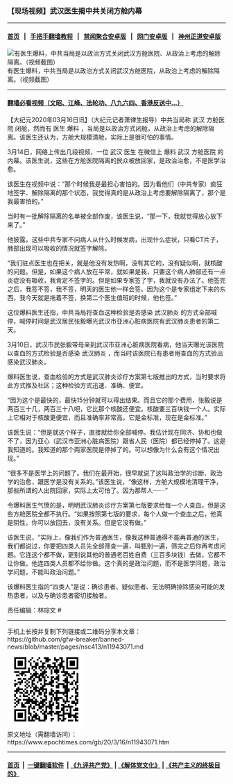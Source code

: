 ### 【现场视频】武汉医生揭中共关闭方舱内幕
------------------------

#### [首页](https://github.com/gfw-breaker/banned-news/blob/master/README.md) &nbsp;&nbsp;|&nbsp;&nbsp; [手把手翻墙教程](https://github.com/gfw-breaker/guides/wiki) &nbsp;&nbsp;|&nbsp;&nbsp; [禁闻聚合安卓版](https://github.com/gfw-breaker/bn-android) &nbsp;&nbsp;|&nbsp;&nbsp; [网门安卓版](https://github.com/oGate2/oGate) &nbsp;&nbsp;|&nbsp;&nbsp; [神州正道安卓版](https://github.com/SzzdOgate/update) 



<div><img alt="有医生爆料，中共当局是以政治方式关闭武汉方舱医院、从政治上考虑的解除隔离。（视频截图）" class="aligncenter wp-post-image" src="https://i.epochtimes.com/assets/uploads/2020/03/ab2b64440ffd9cbbddb68a22ef711b0e.png"/>
<div class="red16 caption">
 有医生爆料，中共当局是以政治方式关闭武汉方舱医院，从政治上考虑的解除隔离。（视频截图）
</div>
</div><hr/>

#### [翻墙必看视频（文昭、江峰、法轮功、八九六四、香港反送中...）](https://github.com/gfw-breaker/banned-news/blob/master/pages/link3.md)

<div><p>
 【大纪元2020年03月16日讯】（大纪元记者萧律生报导）中共当局称
 <ok href="https://www.epochtimes.com/gb/tag/%E6%AD%A6%E6%B1%89.html">
  武汉
 </ok>
 <ok href="https://www.epochtimes.com/gb/tag/%E6%96%B9%E8%88%B1%E5%8C%BB%E9%99%A2.html">
  方舱医院
 </ok>
 闭舱，然而有
 <ok href="https://www.epochtimes.com/gb/tag/%E5%8C%BB%E7%94%9F.html">
  医生
 </ok>
 <ok href="https://www.epochtimes.com/gb/tag/%E7%88%86%E6%96%99.html">
  爆料
 </ok>
 ，当局是以政治方式闭舱，从政治上考虑的解除隔离。该医生还认为，方舱大规模清舱，实际上是很可怕的事情。
</p>
<p>
 3月14日，网络上传出几段视频，一位
 <ok href="https://www.epochtimes.com/gb/tag/%E6%AD%A6%E6%B1%89.html">
  武汉
 </ok>
 <ok href="https://www.epochtimes.com/gb/tag/%E5%8C%BB%E7%94%9F.html">
  医生
 </ok>
 在微信上
 <ok href="https://www.epochtimes.com/gb/tag/%E7%88%86%E6%96%99.html">
  爆料
 </ok>
 武汉
 <ok href="https://www.epochtimes.com/gb/tag/%E6%96%B9%E8%88%B1%E5%8C%BB%E9%99%A2.html">
  方舱医院
 </ok>
 的内幕。该医生说，这些在方舱医院隔离的民众被放回家，是政治治愈，不是医学治愈。
</p>
<p>
 该医生在视频中说：“那个时候我是最担心害怕的。因为看他们（中共专家）疯狂地签字、解除隔离的那个状态，我觉得真的是从政治上考虑要解除隔离了，那个是我最害怕的。”
</p>
<p>
 当时有一批解除隔离的名单被全部作废，该医生说，“那一下，我就觉得放心放下来了。”
</p>
<p>
 他披露，这些中共专家不问病人从什么时候发病，出现什么症状，只看CT片子，肺部出现可以吸收的情况就签字解除。
</p>
<p>
 “我们驻点医生也在把关，就是他没有发热啊，没有其它的，没有疑似啊，就核酸的问题。但是，如果这个病人放在平常，就如果是我，只要这个病人肺部还有一点炎症没有吸收，我肯定不签字的。但是如果专家签了字，我就没有办法了。他签完之后，我签不签，我不签，明天的医生他一样会签。因为这个是专家组定下来的东西，我今天就是拖着不签，换第二个医生值班的时候，他也签。”
</p>
<p>
 这位爆料医生还指，中共当局将查血这种检验是否感染
 <ok href="https://www.epochtimes.com/gb/tag/%E6%AD%A6%E6%B1%89%E8%82%BA%E7%82%8E.html">
  武汉肺炎
 </ok>
 的方式全部喊停，喊停时间是武汉居民张毅曝光武汉市亚洲心脏病医院有武汉肺炎患者的第二天。
</p>
<p>
 3月10日，武汉市民张毅带母亲到武汉市亚洲心脏病医院看病，他当天曝光该医院以查血的方式检验是否感染
 <ok href="https://www.epochtimes.com/gb/tag/%E6%AD%A6%E6%B1%89%E8%82%BA%E7%82%8E.html">
  武汉肺炎
 </ok>
 ，而当时该医院已有患者用查血的方式验出感染武汉肺炎。
</p>
<p>
 爆料医生说，查血检验的方式是武汉肺炎诊疗方案第七版推出的方式，当时要求将此方式推及社区；这种检验方式迅速、准确、便宜。
</p>
<p>
 “因为这个是最快的，最快15分钟就可以得出结果。而且它的那个费用，张毅说是两百三十几，两百三十八吧，它比那个核酸还便宜。核酸要三百块钱一个人。实际上它相对于核酸更便宜，而且准确率非常高，它是金标准，现在是金标准。”
</p>
<p>
 该医生说：“但是就这个样子，直接就给你全部喊停。我估计现在同济、协和也做不了，因为亚心（武汉市亚洲心脏病医院）跟省人民（医院）都已经停掉了。这是我知道的。我知道的那个两家医院是停掉了的。可以想像为什么会有这个情况出现。”
</p>
<p>
 “很多不是医学上的问题了。我们在最开始，很早就说了这叫政治学的诊断、政治学的治愈，跟医学是没有关系的。”该医生说，“像这样，方舱大规模地清理干净，那些所谓的人出院回家，实际上太可怕了。因为那帮人⋯⋯”
</p>
<p>
 令爆料医生气愤的是，明明武汉肺炎诊疗方案第七版要求给每一个人查血，但是这些方舱医院全都不执行。“如果按照第七版的要求，每个人做一个查血之后，他真是阴性，你可以放回去，没有关系。但是它没有做。”
</p>
<p>
 该医生说，“实际上，像我们作为普通医生，像我这种普通得不能再普通的医生，我们都说过，你要把四类人员先全部筛查一遍，叫甄别一遍，筛完之后你再考虑问题。它连这个都不做，更别说其他的普通老百姓自费（三百多块钱）去做，它都不让你做。他连四类人员都不给你做。这个真的是政治问题，而不是医学问题，政治学问题，不能叫政治问题。”
</p>
<p>
 该爆料医生指的“四类人”是说：确诊患者、疑似患者、无法明确排除感染可能的发热患者，以及与确诊患者密切接触者。
</p>
<p style="text-align: center;">
</p>
<p style="text-align: center;">
</p>
<p>
 责任编辑：林琮文 #
</p>
</div>
<hr/>
手机上长按并复制下列链接或二维码分享本文章：<br/>
https://github.com/gfw-breaker/banned-news/blob/master/pages/nsc413/n11943071.md <br/>
<a href='https://github.com/gfw-breaker/banned-news/blob/master/pages/nsc413/n11943071.md'><img src='https://github.com/gfw-breaker/banned-news/blob/master/pages/nsc413/n11943071.md.png'/></a> <br/>
原文地址（需翻墙访问）：https://www.epochtimes.com/gb/20/3/16/n11943071.htm


------------------------
#### [首页](https://github.com/gfw-breaker/banned-news/blob/master/README.md) &nbsp;|&nbsp; [一键翻墙软件](https://github.com/gfw-breaker/nogfw/blob/master/README.md) &nbsp;| [《九评共产党》](https://github.com/gfw-breaker/9ping.md/blob/master/README.md#九评之一评共产党是什么) | [《解体党文化》](https://github.com/gfw-breaker/jtdwh.md/blob/master/README.md) | [《共产主义的终极目的》](https://github.com/gfw-breaker/gczydzjmd.md/blob/master/README.md)


<img src='http://gfw-breaker.win/banned-news/pages/nsc413/n11943071.md' width='0px' height='0px'/>